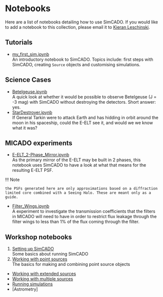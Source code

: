 # Notebooks

Here are a list of notebooks detailing how to use SimCADO. If you would like to add a notebook to this collection, please email it to [Kieran Leschinski](kieran.leschinski@univie.ac.at).

## Tutorials
* [my_first_sim.ipynb](http://nbviewer.jupyter.org/url/www.univie.ac.at/simcado/examples/my_first_sim.ipynb)  
  An introductory notebook to SimCADO. Topics include: first steps with SimCADO, creating ``Source`` objects and customising simulations.

## Science Cases  
* [Betelgeuse.ipynb](http://nbviewer.jupyter.org/url/www.univie.ac.at/simcado/examples/Betelgeuse.ipynb)  
  A quick look at whether it would be possible to observe Betelgeuse (J = -3 mag) with SimCADO without destroying the detectors. Short answer: yes.
* [StarDestroyer.ipynb](http://nbviewer.jupyter.org/url/www.univie.ac.at/simcado/examples/StarDestroyer.ipynb)  
  If General Tarkin were to attack Earth and has hidding in orbit around the moon in his spaceship, could the E-ELT see it, and would we we know what it was?

## MICADO experiments  
* [E-ELT_2-Phase_Mirror.ipynb](http://nbviewer.jupyter.org/url/www.univie.ac.at/simcado/examples/POPPY_EELT.ipynb)  
  As the primary mirror of the E-ELT may be built in 2 phases, this notebook uses SimCADO to have a look at what that means for the resulting E-ELT PSF. 
  
!!! Note

    the PSFs generated here are only approximations based on a diffraction limited core combined with a Seeing Halo. These are meant only as a guide.
    
    
* [Filter_Wings.ipynb](http://nbviewer.jupyter.org/url/www.univie.ac.at/simcado/examples/Filter_Wings.ipynb)  
  A experiment to investigate the transmission coefficients that the filters in MICADO will need to have in order to restrict flux leakage through the filter wings to less than 1% of the flux coming through the filter. 
  
## Workshop notebooks
1. [Setting up SimCADO](http://nbviewer.jupyter.org/url/www.univie.ac.at/simcado/examples/1_Setting_up_SimCADO.ipynb)  
   Some basics about running SimCADO
2. [Working with point sources](http://nbviewer.jupyter.org/url/www.univie.ac.at/simcado/examples/2_Working_with_Point_Sources.ipynb)  
   The basics for making and combining point source objects
* [Working with extended sources]()
* [Working with multiple sources]()
* [Running simulations]()
* [Astrometry]